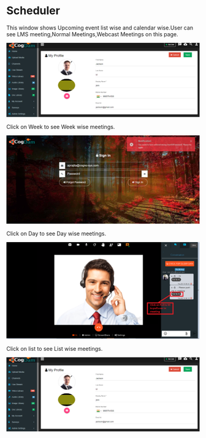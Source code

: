# Scheduler

This window shows Upcoming event list wise and calendar wise.User can see LMS meeting,Normal Meetings,Webcast Meetings on this page.

![](../../.gitbook/assets/image%20%28221%29.png)

Click on Week to see Week wise meetings.

![](../../.gitbook/assets/image%20%2883%29.png)

Click on Day to see Day wise meetings.

![](../../.gitbook/assets/image%20%28169%29.png)

Click on list to see List wise meetings.

![](../../.gitbook/assets/image%20%28178%29.png)


